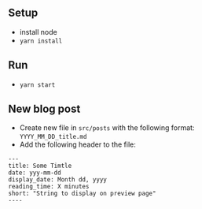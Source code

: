 ## Setup

- install node
- `yarn install`

## Run

- `yarn start`

## New blog post

- Create new file in `src/posts` with the following format: `YYYY_MM_DD_title.md`
- Add the following header to the file:

```
---
title: Some Timtle
date: yyy-mm-dd
display_date: Month dd, yyyy
reading_time: X minutes
short: "String to display on preview page"
----
```

